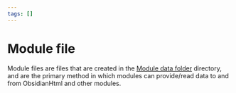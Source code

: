 ```yaml
---
tags: []
---
```

# Module file   
   
Module files are files that are created in the [Module data folder](../../../Configurations/Modules/Concepts/Module%20data%20folder.md) directory, and are the primary method in which modules can provide/read data to and from ObsidianHtml and other modules.